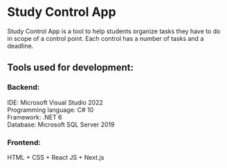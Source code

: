 # Study Control App

Study Control App is a tool to help students organize tasks they have to do in scope of a control point. Each control has a number of tasks and a deadline.

## Tools used for development:
### Backend:
IDE: Microsoft Visual Studio 2022\
Programming language: C# 10\
Framework: .NET 6\
Database: Microsoft SQL Server 2019
### Frontend:
HTML + CSS + React JS + Next.js

